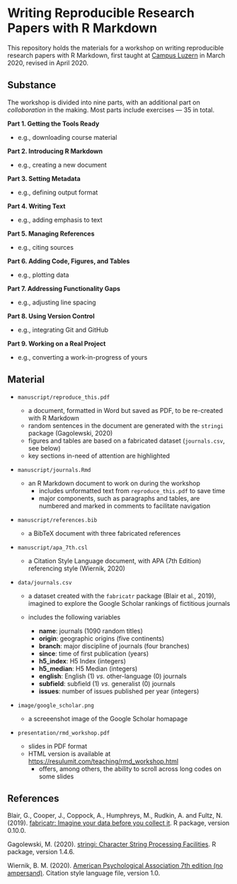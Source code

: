 # Writing Reproducible Research Papers with R Markdown

This repository holds the materials for a workshop on writing reproducible research papers with R Markdown, first taught at [Campus Luzern](https://www.campus-luzern.ch/) in March 2020, revised in April 2020.


## Substance

The workshop is divided into nine parts, with an additional part on *colloboration* in the making. Most parts include exercises &mdash; 35 in total.

**Part 1. Getting the Tools Ready**
   - e.g., downloading course material

**Part 2. Introducing R Markdown**
   - e.g., creating a new document

**Part 3. Setting Metadata**
   - e.g., defining output format

**Part 4. Writing Text**
   - e.g., adding emphasis to text

**Part 5. Managing References**
   - e.g., citing sources

**Part 6. Adding Code, Figures, and Tables**
   - e.g., plotting data

**Part 7. Addressing Functionality Gaps**
   - e.g., adjusting line spacing

**Part 8. Using Version Control**
   - e.g., integrating Git and GitHub

**Part 9. Working on a Real Project**
   - e.g., converting a work-in-progress of yours
   

##  Material

- `manuscript/reproduce_this.pdf`
    - a document, formatted in Word but saved as PDF, to be re-created with R Markdown 
    - random sentences in the document are generated with the `stringi` package  (Gagolewski, 2020)
    - figures and tables are based on a fabricated dataset (`journals.csv`, see below)
    - key sections in-need of attention are highlighted

- `manuscript/journals.Rmd`
    - an R Markdown document to work on during the workshop
        - includes unformatted text from `reproduce_this.pdf` to save time
        - major components, such as paragraphs and tables, are numbered and marked in comments to facilitate navigation
        
- `manuscript/references.bib` 
    - a BibTeX document with three fabricated references
    
- `manuscript/apa_7th.csl`
    - a Citation Style Language document, with APA (7th Edition) referencing style (Wiernik, 2020)

- `data/journals.csv`

    - a dataset created with the `fabricatr` package (Blair et al., 2019), imagined to explore the Google Scholar rankings of fictitious journals
    
    - includes the following variables 
        - **name**: journals (1090 random titles)
        - **origin**: geographic origins (five continents)
        - **branch**: major discipline of journals (four branches)
        - **since**: time of first publication (years)
        - **h5_index**: H5 Index (integers)
        - **h5_median**: H5 Median (integers)
        - **english**: English (1) *vs.* other-language (0) journals
        - **subfield**: subfield (1) *vs.* generalist (0) journals
        - **issues**: number of issues published per year (integers)
   

- `image/google_scholar.png`
    - a screeenshot image of the Google Scholar homapage

- `presentation/rmd_workshop.pdf`
    - slides in PDF format
    - HTML version is available at <https://resulumit.com/teaching/rmd_workshop.html>
        - offers, among others, the ability to scroll across long codes on some slides

 
## References

Blair, G., Cooper, J., Coppock, A., Humphreys, M., Rudkin, A. and Fultz, N. (2019). [fabricatr: Imagine your data before you collect it](https://cran.r-project.org/web/packages/fabricatr/index.html). R package, version 0.10.0.

Gagolewski, M. (2020). [stringi: Character String Processing Facilities](https://cran.r-project.org/web/packages/stringi/index.html). R package, version 1.4.6.

Wiernik, B. M. (2020). [American Psychological Association 7th edition (no ampersand)](https://www.zotero.org/styles/apa-no-ampersand). Citation style language file, version 1.0.